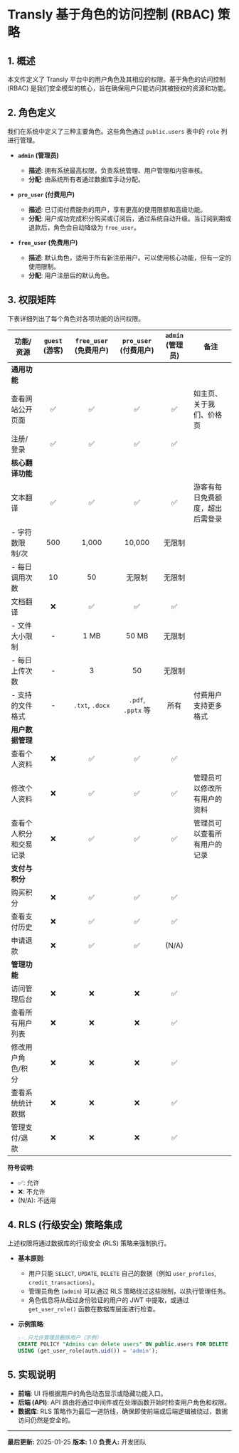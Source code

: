# Transly 基于角色的访问控制 (RBAC) 策略

## 1. 概述

本文件定义了 Transly 平台中的用户角色及其相应的权限。基于角色的访问控制 (RBAC) 是我们安全模型的核心，旨在确保用户只能访问其被授权的资源和功能。

## 2. 角色定义

我们在系统中定义了三种主要角色。这些角色通过 `public.users` 表中的 `role` 列进行管理。

- **`admin` (管理员)**
  - **描述**: 拥有系统最高权限，负责系统管理、用户管理和内容审核。
  - **分配**: 由系统所有者通过数据库手动分配。

- **`pro_user` (付费用户)**
  - **描述**: 已订阅付费服务的用户，享有更高的使用限额和高级功能。
  - **分配**: 用户成功完成积分购买或订阅后，通过系统自动升级。当订阅到期或退款后，角色会自动降级为 `free_user`。

- **`free_user` (免费用户)**
  - **描述**: 默认角色，适用于所有新注册用户。可以使用核心功能，但有一定的使用限制。
  - **分配**: 用户注册后的默认角色。

## 3. 权限矩阵

下表详细列出了每个角色对各项功能的访问权限。

| 功能/资源                     | `guest` (游客) | `free_user` (免费用户) | `pro_user` (付费用户) | `admin` (管理员) | 备注                                            |
| ----------------------------- | :------------: | :------------------: | :-----------------: | :--------------: | ----------------------------------------------- |
| **通用功能**                  |                |                      |                     |                  |                                                 |
| 查看网站公开页面              |       ✅       |          ✅          |         ✅          |        ✅        | 如主页、关于我们、价格页                        |
| 注册/登录                     |       ✅       |          ✅          |         ✅          |        ✅        |                                                 |
| **核心翻译功能**              |                |                      |                     |                  |                                                 |
| 文本翻译                      |       ✅       |          ✅          |         ✅          |        ✅        | 游客有每日免费额度，超出后需登录                |
| - 字符数限制/次               |      500       |         1,000        |       10,000        |     无限制     |                                                 |
| - 每日调用次数                |       10       |          50          |       无限制        |     无限制     |                                                 |
| 文档翻译                      |       ❌       |          ✅          |         ✅          |        ✅        |                                                 |
| - 文件大小限制                |       -        |         1 MB         |        50 MB        |     无限制     |                                                 |
| - 每日上传次数                |       -        |          3           |         50          |     无限制     |                                                 |
| - 支持的文件格式              |       -        |      `.txt`, `.docx`     |  `.pdf`, `.pptx` 等  |      所有      | 付费用户支持更多格式                          |
| **用户数据管理**              |                |                      |                     |                  |                                                 |
| 查看个人资料                  |       ❌       |          ✅          |         ✅          |        ✅        |                                                 |
| 修改个人资料                  |       ❌       |          ✅          |         ✅          |        ✅        | 管理员可以修改所有用户的资料                    |
| 查看个人积分和交易记录        |       ❌       |          ✅          |         ✅          |        ✅        | 管理员可以查看所有用户的记录                    |
| **支付与积分**                |                |                      |                     |                  |                                                 |
| 购买积分                      |       ❌       |          ✅          |         ✅          |        ✅        |                                                 |
| 查看支付历史                  |       ❌       |          ✅          |         ✅          |        ✅        |                                                 |
| 申请退款                      |       ❌       |          ✅          |         ✅          |      (N/A)       |                                                 |
| **管理功能**                  |                |                      |                     |                  |                                                 |
| 访问管理后台                  |       ❌       |          ❌          |         ❌          |        ✅        |                                                 |
| 查看所有用户列表              |       ❌       |          ❌          |         ❌          |        ✅        |                                                 |
| 修改用户角色/积分             |       ❌       |          ❌          |         ❌          |        ✅        |                                                 |
| 查看系统统计数据              |       ❌       |          ❌          |         ❌          |        ✅        |                                                 |
| 管理支付/退款                 |       ❌       |          ❌          |         ❌          |        ✅        |                                                 |

**符号说明**:
- ✅: 允许
- ❌: 不允许
- (N/A): 不适用

## 4. RLS (行级安全) 策略集成

上述权限将通过数据库的行级安全 (RLS) 策略来强制执行。

- **基本原则**:
    - 用户只能 `SELECT`, `UPDATE`, `DELETE` 自己的数据（例如 `user_profiles`, `credit_transactions`）。
    - 管理员角色 (`admin`) 可以通过 RLS 策略绕过这些限制，以执行管理任务。
    - 角色信息将从经过身份验证的用户的 JWT 中提取，或通过 `get_user_role()` 函数在数据库层面进行检查。

- **示例策略**:
  ```sql
  -- 只允许管理员删除用户（示例）
  CREATE POLICY "Admins can delete users" ON public.users FOR DELETE
  USING (get_user_role(auth.uid()) = 'admin');
  ```

## 5. 实现说明

- **前端**: UI 将根据用户的角色动态显示或隐藏功能入口。
- **后端 (API)**: API 路由将通过中间件或在处理函数开始时检查用户角色和权限。
- **数据库**: RLS 策略作为最后一道防线，确保即使前端或后端逻辑被绕过，数据访问仍然是安全的。

---
**最后更新:** 2025-01-25
**版本:** 1.0
**负责人:** 开发团队 
